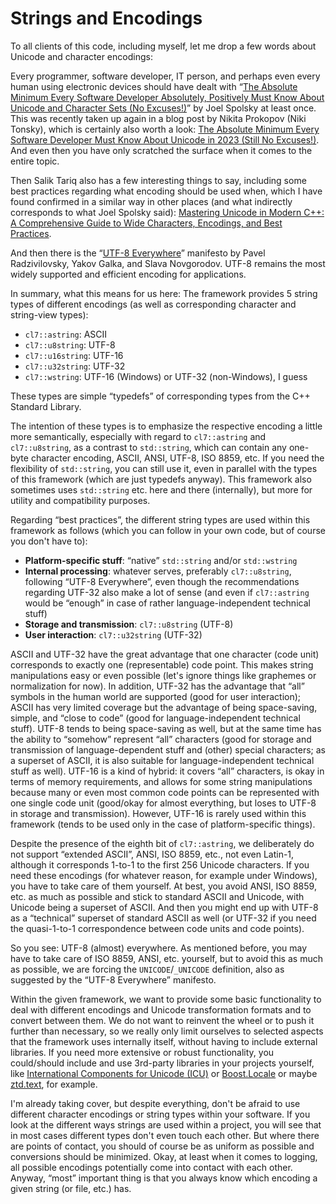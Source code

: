 
# Strings and Encodings

To all clients of this code, including myself, let me drop a few words about Unicode and character encodings:

Every programmer, software developer, IT person, and perhaps even every human using electronic devices should have dealt with
&ldquo;[The Absolute Minimum Every Software Developer Absolutely, Positively Must Know About Unicode and Character Sets (No Excuses!)](https://www.joelonsoftware.com/2003/10/08/the-absolute-minimum-every-software-developer-absolutely-positively-must-know-about-unicode-and-character-sets-no-excuses/)&rdquo;
by Joel Spolsky at least once.
This was recently taken up again in a blog post by Nikita Prokopov (Niki Tonsky), which is certainly also worth a look:
[The Absolute Minimum Every Software Developer Must Know About Unicode in 2023 (Still No Excuses!)](https://tonsky.me/blog/unicode/).
And even then you have only scratched the surface when it comes to the entire topic.

Then Salik Tariq also has a few interesting things to say, including some best practices regarding what encoding should be used when, which I have found confirmed in a similar way in other places (and what indirectly corresponds to what Joel Spolsky said):
[Mastering Unicode in Modern C++: A Comprehensive Guide to Wide Characters, Encodings, and Best Practices](https://www.linkedin.com/pulse/mastering-unicode-modern-c-comprehensive-guide-wide-characters-tariq).

And then there is the &ldquo;[UTF-8 Everywhere](https://utf8everywhere.org/)&rdquo; manifesto by Pavel Radzivilovsky, Yakov Galka, and Slava Novgorodov.
UTF-8 remains the most widely supported and efficient encoding for applications.

In summary, what this means for us here: The framework provides 5 string types of
different encodings (as well as corresponding character and string-view types):
* `cl7::astring`: ASCII
* `cl7::u8string`: UTF-8
* `cl7::u16string`: UTF-16
* `cl7::u32string`: UTF-32
* `cl7::wstring`: UTF-16 (Windows) or UTF-32 (non-Windows), I guess

These types are simple &ldquo;typedefs&rdquo; of corresponding types from the C++ Standard Library.

The intention of these types is to emphasize the respective encoding a little more semantically, especially with regard to `cl7::astring` and `cl7::u8string`, as a contrast to `std::string`, which can contain any one-byte character encoding, ASCII, ANSI, UTF-8, ISO 8859, etc.
If you need the flexibility of `std::string`, you can still use it, even in parallel with the types of this framework (which are just typedefs anyway).
This framework also sometimes uses `std::string` etc. here and there (internally), but more for utility and compatibility purposes.

Regarding &ldquo;best practices&rdquo;, the different string types are used within this framework as follows (which you can follow in your own code, but of course you don't have to):
* **Platform-specific stuff**:
  &ldquo;native&rdquo; `std::string` and/or `std::wstring`
* **Internal processing**:
  whatever serves, preferably `cl7::u8string`, following &ldquo;UTF-8 Everywhere&rdquo;,
  even though the recommendations regarding UTF-32 also make a lot of sense
  (and even if `cl7::astring` would be &ldquo;enough&rdquo; in case of rather language-independent technical stuff)
* **Storage and transmission**:
  `cl7::u8string` (UTF-8)
* **User interaction**:
  `cl7::u32string` (UTF-32)

ASCII and UTF-32 have the great advantage that one character (code unit) corresponds to exactly one (representable) code point.
This makes string manipulations easy or even possible (let's ignore things like graphemes or normalization for now).
In addition, UTF-32 has the advantage that &ldquo;all&rdquo; symbols in the human world are supported (good for user interaction);
ASCII has very limited coverage but the advantage of being space-saving, simple, and &ldquo;close to code&rdquo; (good for language-independent technical stuff).
UTF-8 tends to being space-saving as well, but at the same time has the ability to &ldquo;somehow&rdquo; represent &ldquo;all&rdquo; characters (good for storage and transmission of language-dependent stuff and (other) special characters; as a superset of ASCII, it is also suitable for language-independent technical stuff as well).
UTF-16 is a kind of hybrid: it covers &ldquo;all&rdquo; characters, is okay in terms of memory requirements, and allows for some string manipulations because many or even most common code points can be represented with one single code unit (good/okay for almost everything, but loses to UTF-8 in storage and transmission).
However, UTF-16 is rarely used within this framework (tends to be used only in the case of platform-specific things).

Despite the presence of the eighth bit of `cl7::astring`, we deliberately do not support &ldquo;extended ASCII&rdquo;, ANSI, ISO 8859, etc., not even Latin-1, although it corresponds 1-to-1 to the first 256 Unicode characters.
If you need these encodings (for whatever reason, for example under Windows), you have to take care of them yourself.
At best, you avoid ANSI, ISO 8859, etc. as much as possible and stick to standard ASCII and Unicode, with Unicode being a superset of ASCII.
And then you might end up with UTF-8 as a &ldquo;technical&rdquo; superset of standard ASCII as well (or UTF-32 if you need the quasi-1-to-1 correspondence between code units and code points).

So you see: UTF-8 (almost) everywhere.
As mentioned before, you may have to take care of ISO 8859, ANSI, etc. yourself, but to avoid this as much as possible, we are forcing the `UNICODE`/`_UNICODE` definition, also as suggested by the &ldquo;UTF-8 Everywhere&rdquo; manifesto.

Within the given framework, we want to provide some basic functionality to deal with different encodings and Unicode transformation formats and to convert between them.
We do not want to reinvent the wheel or to push it further than necessary, so we really only limit ourselves to selected aspects that the framework uses internally itself, without having to include external libraries.
If you need more extensive or robust functionality, you could/should include and use 3rd-party libraries in your projects yourself, like [International Components for Unicode (ICU)](https://icu.unicode.org/) or [Boost.Locale](https://www.boost.org/doc/libs/release/libs/locale/) or maybe [ztd.text](https://github.com/soasis/text/), for example.

I'm already taking cover, but despite everything, don't be afraid to use different character encodings or string types within your software.
If you look at the different ways strings are used within a project, you will see that in most cases different types don't even touch each other.
But where there are points of contact, you should of course be as uniform as possible and conversions should be minimized.
Okay, at least when it comes to logging, all possible encodings potentially come into contact with each other.
Anyway, &ldquo;most&rdquo; important thing is that you always know which encoding a given string (or file, etc.) has.
